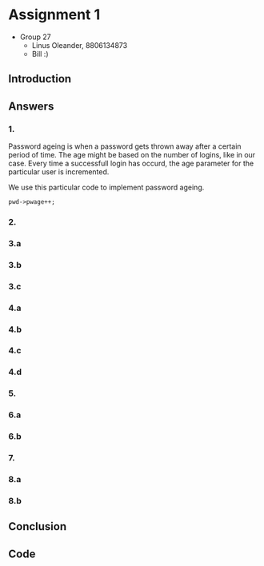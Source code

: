 # Assignment 1

- Group 27
  - Linus Oleander, 8806134873
  - Bill :)

## Introduction

## Answers

### 1.

Password ageing is when a password gets thrown away after a certain period of time. The age might be based on the number of logins, like in our case. Every time a successfull login has occurd, the age parameter for the particular user is incremented.

We use this particular code to implement password ageing.

```
pwd->pwage++;
```

### 2.

### 3.a

### 3.b

### 3.c

### 4.a

### 4.b

### 4.c

### 4.d

### 5.

### 6.a

### 6.b

### 7.

### 8.a

### 8.b

## Conclusion

## Code